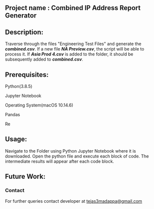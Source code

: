 ## Project name :        Combined IP Address Report Generator







## Description:
Traverse through the files "Engineering Test Files" and generate the ***combined.csv***. If a new file ***NA Preview.csv***, the script will be able to process it.
If ***Asia Prod 4.csv*** is added to the folder, it should be subsequently added to  ***combined.csv***.



## Prerequisites:
Python(3.8.5)

Jupyter Notebook

Operating System(macOS 10.14.6)

Pandas

Re




## Usage:
Navigate to the Folder using Python Jupyter Notebook where it is downloaded. Open the python file and execute each block of code. The intermediate results will appear after each code block.



## Future Work:

### Contact
For further queries contact developer at tejas3madappa@gmail.com
